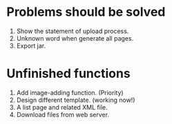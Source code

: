 # Problems should be solved
1. Show the statement of upload process.
2. Unknown word when generate all pages.
3. Export jar.

# Unfinished functions
1. Add image-adding function. (Priority)
2. Design different template. (working now!)
5. A list page and related XML file.
6. Download files from web server.
